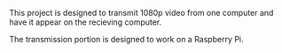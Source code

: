 This project is designed to transmit 1080p video from one computer and have it
appear on the recieving computer. 

The transmission portion is designed to work on a Raspberry Pi.

